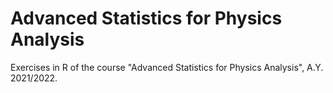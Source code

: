 ﻿# Advanced Statistics for Physics Analysis
Exercises in R of the course "Advanced Statistics for Physics Analysis", A.Y. 2021/2022. 

